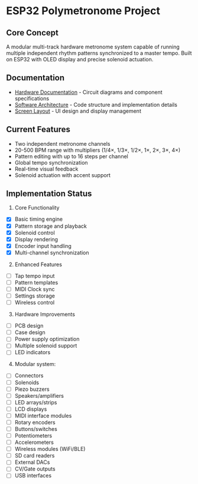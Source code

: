 # ESP32 Polymetronome Project

## Core Concept

A modular multi-track hardware metronome system capable of running multiple independent rhythm patterns synchronized to a master tempo. Built on ESP32 with OLED display and precise solenoid actuation.

## Documentation

- [Hardware Documentation](docs/hardware.md) - Circuit diagrams and component specifications
- [Software Architecture](docs/software.md) - Code structure and implementation details
- [Screen Layout](docs/screen.md) - UI design and display management

## Current Features

- Two independent metronome channels
- 20-500 BPM range with multipliers (1/4×, 1/3×, 1/2×, 1×, 2×, 3×, 4×)
- Pattern editing with up to 16 steps per channel
- Global tempo synchronization
- Real-time visual feedback
- Solenoid actuation with accent support

## Implementation Status

1. Core Functionality

- [x] Basic timing engine
- [x] Pattern storage and playback
- [x] Solenoid control
- [x] Display rendering
- [x] Encoder input handling
- [x] Multi-channel synchronization

2. Enhanced Features

- [ ] Tap tempo input
- [ ] Pattern templates
- [ ] MIDI Clock sync
- [ ] Settings storage
- [ ] Wireless control

3. Hardware Improvements

- [ ] PCB design
- [ ] Case design
- [ ] Power supply optimization
- [ ] Multiple solenoid support
- [ ] LED indicators

4. Modular system:

- [ ] Connectors
- [ ] Solenoids
- [ ] Piezo buzzers
- [ ] Speakers/amplifiers
- [ ] LED arrays/strips
- [ ] LCD displays
- [ ] MIDI interface modules
- [ ] Rotary encoders
- [ ] Buttons/switches
- [ ] Potentiometers
- [ ] Accelerometers
- [ ] Wireless modules (WiFi/BLE)
- [ ] SD card readers
- [ ] External DACs
- [ ] CV/Gate outputs
- [ ] USB interfaces
